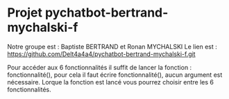 # Projet pychatbot-bertrand-mychalski-f
Notre groupe est : Baptiste BERTRAND et Ronan MYCHALSKI 
Le lien est : https://github.com/Delt4a4a4/pychatbot-bertrand-mychalski-f.git

Pour accéder aux 6 fonctionnalités il suffit de lancer la fonction : fonctionnalité(), pour cela il faut écrire fonctionnalité(), aucun argument est nécessaire. Lorque la fonction est lancé vous pourrez choisir entre les 6 fonctionnalités.


